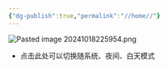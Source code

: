 ```yaml
---
{"dg-publish":true,"permalink":"//home//"}
---
```


![Pasted image 20241018225954.png](/img/user/%E8%BF%90%E8%A1%8C%E6%9D%82/%E9%99%84%E4%BB%B6/Pasted%20image%2020241018225954.png)
- 点击此处可以切换随系统、夜间、白天模式